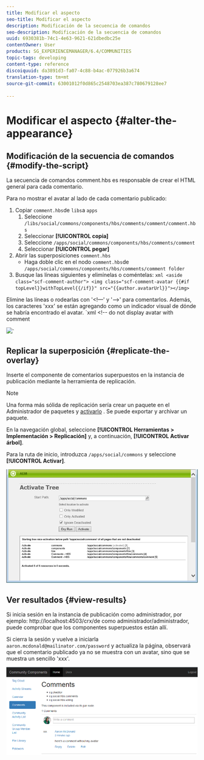 ```yaml
---
title: Modificar el aspecto
seo-title: Modificar el aspecto
description: Modificación de la secuencia de comandos
seo-description: Modificación de la secuencia de comandos
uuid: 6930381b-74c1-4e63-9621-621dbedbc25e
contentOwner: User
products: SG_EXPERIENCEMANAGER/6.4/COMMUNITIES
topic-tags: developing
content-type: reference
discoiquuid: da3891d3-fa07-4c88-b4ac-077926b3a674
translation-type: tm+mt
source-git-commit: 63001012f0d865c2548703ea387c780679128ee7

---
```



# Modificar el aspecto {#alter-the-appearance}

## Modificación de la secuencia de comandos {#modify-the-script}

La secuencia de comandos comment.hbs es responsable de crear el HTML general para cada comentario.

Para no mostrar el avatar al lado de cada comentario publicado:

1. Copiar `comment.hbs`de `libs`a `apps`
   1. Seleccione `/libs/social/commons/components/hbs/comments/comment/comment.hbs`
   1. Seleccionar **[!UICONTROL copia]**
   1. Seleccione `/apps/social/commons/components/hbs/comments/comment`
   1. Seleccionar **[!UICONTROL pegar]**
1. Abrir las superposiciones `comment.hbs`
   * Haga doble clic en el nodo `comment.hbs`de `/apps/social/commons/components/hbs/comments/comment folder`
1. Busque las líneas siguientes y elimínelas o coméntelas:
   `xml <aside class="scf-comment-author">
<img class="scf-comment-avatar {{#if topLevel}}withTopLevel{{/if}}" src="{{author.avatarUrl}}"></img>`

Elimine las líneas o rodearlas con &#39;&lt;!—&#39; y &#39;—>&#39; para comentarlos. Además, los caracteres &#39;xxx&#39; se están agregando como un indicador visual de dónde se habría encontrado el avatar.
`xml <!-- do not display avatar with comment
<aside class="scf-comment-author">
<img class="scf-comment-avatar {{#if topLevel}}withTopLevel{{/if}}" src="{{author.avatarUrl}}"></img>`

## Replicar la superposición {#replicate-the-overlay}

Inserte el componente de comentarios superpuestos en la instancia de publicación mediante la herramienta de replicación.

>[!NOTE]
>
>Una forma más sólida de replicación sería crear un paquete en el Administrador de paquetes y [activarlo](../../help/sites-administering/package-manager.md#replicating-packages) . Se puede exportar y archivar un paquete.

En la navegación global, seleccione **[!UICONTROL Herramientas > Implementación > Replicación]** y, a continuación, **[!UICONTROL Activar árbol]**.

Para la ruta de inicio, introduzca `/apps/social/commons` y seleccione **[!UICONTROL Activar]**.

![chlimage_1-42](assets/chlimage_1-42.png)

## Ver resultados {#view-results}

Si inicia sesión en la instancia de publicación como administrador, por ejemplo: http://localhost:4503/crx/de como administrador/administrador, puede comprobar que los componentes superpuestos están allí.

Si cierra la sesión y vuelve a iniciarla `aaron.mcdonald@mailinator.com/password` y actualiza la página, observará que el comentario publicado ya no se muestra con un avatar, sino que se muestra un sencillo &#39;xxx&#39;.

![chlimage_1-43](assets/chlimage_1-43.png)

